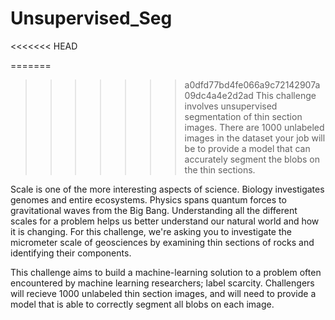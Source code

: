 # Unsupervised_Seg
<<<<<<< HEAD

=======
>>>>>>> a0dfd77bd4fe066a9c72142907a09dc4a4e2d2ad
This challenge involves unsupervised segmentation of thin section images. There are 1000 unlabeled images in the dataset your job will be to provide a model that can accurately segment the blobs on the thin sections.

Scale is one of the more interesting aspects of science.  Biology investigates genomes and entire ecosystems.  Physics spans quantum forces to gravitational waves from the Big Bang.  Understanding all the different scales for a problem helps us better understand our natural world and how it is changing.  For this challenge, we're asking you to investigate the micrometer scale of geosciences by examining thin sections of rocks and identifying their components.

This challenge aims to build a machine-learning solution to a problem often encountered by machine learning researchers; label scarcity. Challengers will recieve 1000 unlabeled thin section images, and will need to provide a model that is able to correctly segment all blobs on each image.
